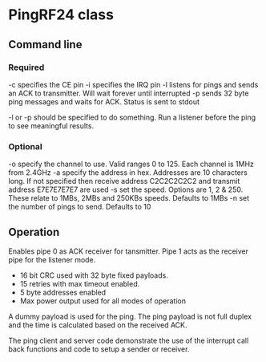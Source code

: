 # PingRF24 class

## Command line

### Required
-c
	specifies the CE pin
-i
	specifies the IRQ pin
-l
	listens for pings and sends an ACK to transmitter. Will wait forever until interrupted
-p
	sends 32 byte ping messages and waits for ACK. Status is sent to stdout

-l or -p should be specified to do something. Run a listener before the ping to see meaningful results.

### Optional
-o
	specify the channel to use. Valid ranges 0 to 125. Each channel is 1MHz from 2.4GHz
-a
	specify the address in hex. Addresses are 10 characters long. If not specified then receive address C2C2C2C2C2 and transmit address E7E7E7E7E7 are used
-s
	set the speed. Options are 1, 2 & 250. These relate to 1MBs, 2MBs and 250KBs speeds. Defaults to 1MBs
-n
	set the number of pings to send. Defaults to 10

## Operation

Enables pipe 0 as ACK receiver for tansmitter.
Pipe 1 acts as the receiver pipe for the listener mode.

* 16 bit CRC used with 32 byte fixed payloads.
* 15 retries with max timeout enabled.
* 5 byte addresses enabled
* Max power output used for all modes of operation

A dummy payload is used for the ping. The ping payload is not full duplex and the time is calculated based on the received ACK.

The ping client and server code demonstrate the use of the interrupt call back functions and code to setup a sender or receiver. 

